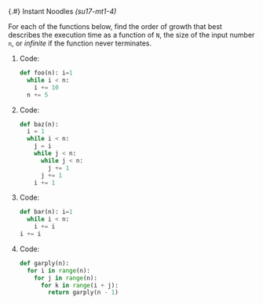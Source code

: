 
{.#} Instant Noodles *(su17-mt1-4)*

For each of the functions below, find the order of growth that best describes the execution time as a function of `N`, the size of the input number `n`, or *infinite* if the function never terminates.

1. Code:

    ```py
    def foo(n): i=1
      while i < n:
        i += 10
      n += 5
    ```

1. Code:

    ```py
    def baz(n):
      i = 1
      while i < n:
        j = i
        while j < n:
          while j < n:
            j += 1
          j += 1
        i += 1
    ```

1. Code:

    ```py
    def bar(n): i=1
      while i < n:
        i += i
    i += i
    ```

1. Code:

    ```py
    def garply(n):
      for i in range(n):
        for j in range(n):
          for k in range(i + j):
            return garply(n - 1)
    ```
